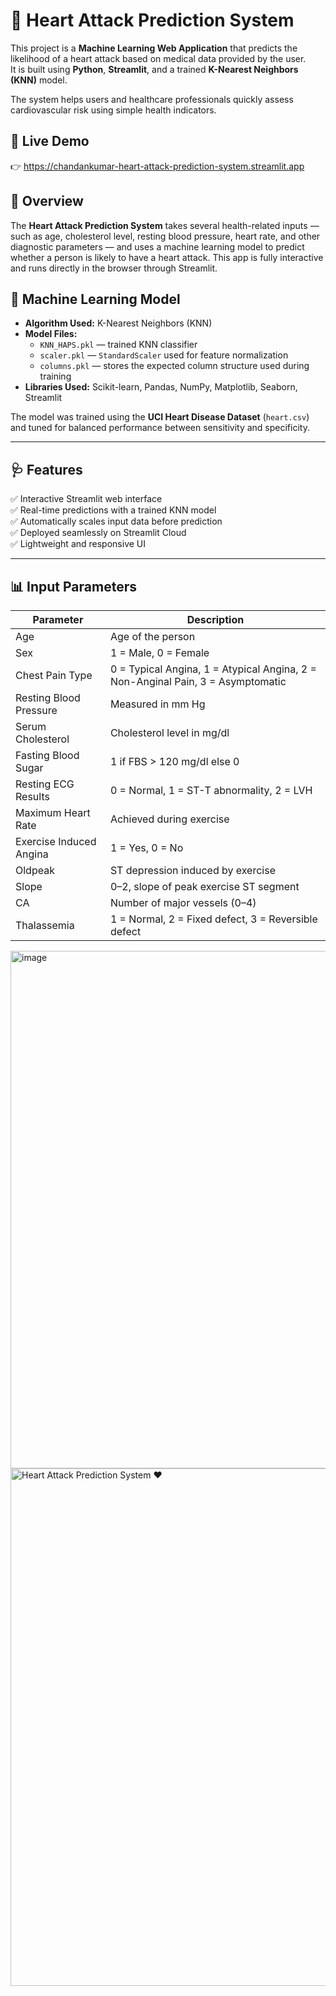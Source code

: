 # 💓 Heart Attack Prediction System

This project is a **Machine Learning Web Application** that predicts the likelihood of a heart attack based on medical data provided by the user.  
It is built using **Python**, **Streamlit**, and a trained **K-Nearest Neighbors (KNN)** model.  

The system helps users and healthcare professionals quickly assess cardiovascular risk using simple health indicators.


## 🚀 Live Demo
👉 https://chandankumar-heart-attack-prediction-system.streamlit.app


## 📖 Overview
The **Heart Attack Prediction System** takes several health-related inputs — such as age, cholesterol level, resting blood pressure, heart rate, and other diagnostic parameters — and uses a machine learning model to predict whether a person is likely to have a heart attack.
This app is fully interactive and runs directly in the browser through Streamlit.

## 🧠 Machine Learning Model

- **Algorithm Used:** K-Nearest Neighbors (KNN)  
- **Model Files:**
  - `KNN_HAPS.pkl` — trained KNN classifier
  - `scaler.pkl` — `StandardScaler` used for feature normalization
  - `columns.pkl` — stores the expected column structure used during training
- **Libraries Used:** Scikit-learn, Pandas, NumPy, Matplotlib, Seaborn, Streamlit

The model was trained using the **UCI Heart Disease Dataset** (`heart.csv`) and tuned for balanced performance between sensitivity and specificity.

---

## 🩺 Features

✅ Interactive Streamlit web interface  
✅ Real-time predictions with a trained KNN model  
✅ Automatically scales input data before prediction  
✅ Deployed seamlessly on Streamlit Cloud  
✅ Lightweight and responsive UI  

---

## 📊 Input Parameters

| Parameter | Description |
|------------|-------------|
| Age | Age of the person |
| Sex | 1 = Male, 0 = Female |
| Chest Pain Type | 0 = Typical Angina, 1 = Atypical Angina, 2 = Non-Anginal Pain, 3 = Asymptomatic |
| Resting Blood Pressure | Measured in mm Hg |
| Serum Cholesterol | Cholesterol level in mg/dl |
| Fasting Blood Sugar | 1 if FBS > 120 mg/dl else 0 |
| Resting ECG Results | 0 = Normal, 1 = ST-T abnormality, 2 = LVH |
| Maximum Heart Rate | Achieved during exercise |
| Exercise Induced Angina | 1 = Yes, 0 = No |
| Oldpeak | ST depression induced by exercise |
| Slope | 0–2, slope of peak exercise ST segment |
| CA | Number of major vessels (0–4) |
| Thalassemia | 1 = Normal, 2 = Fixed defect, 3 = Reversible defect |


<img width="574" height="828" alt="image" src="https://github.com/user-attachments/assets/4092f9fe-d3a7-4104-964e-b8d9033cacd3" />
<img width="574" height="828" alt="Heart Attack Prediction System ❤️" src="https://github.com/user-attachments/assets/76d379b1-83a4-437b-b061-f29f8dd4a9b0" />

